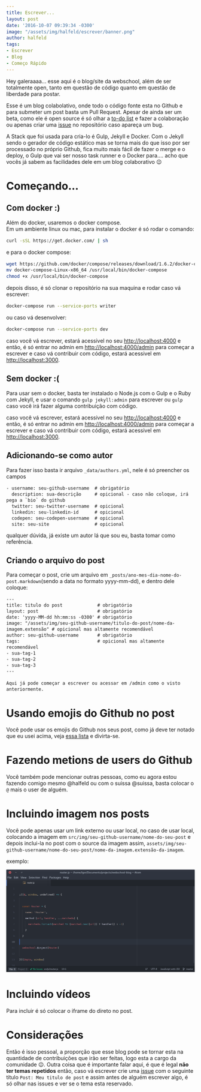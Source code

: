 ```yaml
---
title: Escrever...
layout: post
date: '2016-10-07 09:39:34 -0300'
image: "/assets/img/halfeld/escrever/banner.png"
author: halfeld
tags:
- Escrever
- Blog
- Começo Rápido
---
```


Hey galeraaaa... esse aqui é o blog/site da webschool, além de ser totalmente open, tanto em questão de código quanto em questão de liberdade para postar.

Esse é um blog colabolativo, onde todo o código fonte esta no Github e para submeter um post basta um Pull Request. Apesar de ainda ser um beta, como ele é open source é só olhar a [to-do list](https://github.com/Webschool-io/blog/projects/1) e fazer a colaboração ou apenas criar uma [issue](https://github.com/Webschool-io/blog/issues/new) no repositório caso apareça um bug.

A Stack que foi usada para cria-lo é Gulp, Jekyll e Docker. Com o Jekyll sendo o gerador de código estático mas se torna mais do que isso por ser processado no próprio Github, fica muito mais fácil de fazer o merge e o deploy, o Gulp que vai ser nosso task runner e o Docker para.... acho que vocês já sabem as facilidades dele em um blog colaborativo :wink:

# Começando...

## Com docker :)

Além do docker, usaremos o docker compose.  
Em um ambiente linux ou mac, para instalar o docker é só rodar o comando:

```bash
curl -sSL https://get.docker.com/ | sh
```

e para o docker compose:

```bash
wget https://github.com/docker/compose/releases/download/1.6.2/docker-compose-Linux-x86_64
mv docker-compose-Linux-x86_64 /usr/local/bin/docker-compose
chmod +x /usr/local/bin/docker-compose
```

depois disso, é só clonar o repositório na sua maquina e rodar caso vá escrever:

```bash
docker-compose run --service-ports writer
```

ou caso vá desenvolver:

```bash
docker-compose run --service-ports dev
```

caso você vá escrever, estará acessivel no seu [http://localhost:4000](http://localhost:4000)  e então, é só entrar no admin em [http://localhost:4000/admin](http://localhost:4000/admin) para começar a escrever e caso vá contribuir com código, estará acessivel em [http://localhost:3000](http://localhost:3000).

## Sem docker :(

Para usar sem o docker, basta ter instalado o Node.js com o Gulp e o Ruby com Jekyll, e usar o comando `gulp jekyll:admin` para escrever ou `gulp` caso você irá fazer alguma contribuição com código.

caso você vá escrever, estará acessivel no seu [http://localhost:4000](http://localhost:4000)  e então, é só entrar no admin em [http://localhost:4000/admin](http://localhost:4000/admin) para começar a escrever e caso vá contribuir com código, estará acessivel em [http://localhost:3000](http://localhost:3000).

## Adicionando-se como autor

Para fazer isso basta ir arquivo `_data/authors.yml`, nele é só preencher os campos

```
- username: seu-github-username  # obrigatório
  description: sua-descrição     # opicional - caso não coloque, irá pega a `bio` do github
  twitter: seu-twitter-username  # opicional
  linkedin: seu-linkedin-id      # opicional
  codepen: seu-codepen-username  # opicional
  site: seu-site                 # opicional
```

qualquer dúvida, já existe um autor lá que sou eu, basta tomar como referência.

## Criando o arquivo do post

Para começar o post, crie um arquivo em `_posts/ano-mes-dia-nome-do-post.markdown`(sendo a data no formato yyyy-mm-dd), e dentro dele coloque:

```
---
title: titulo do post             # obrigatório
layout: post                      # obrigatório
date: 'yyyy-MM-dd hh:mm:ss -0300' # obrigatório
image: "/assets/img/seu-github-username/titulo-do-post/nome-da-imagem.extensão" # opicional mas altamente recomendável
author: seu-github-username       # obrigatório
tags:                             # opicional mas altamente recomendável
- sua-tag-1
- sua-tag-2
- sua-tag-3
---

Aqui já pode começar a escrever ou acessar em /admin como o visto anteriormente.
```

# Usando emojis do Github no post

Você pode usar os emojis do Github nos seus post, como já deve ter notado que eu usei acima, veja [essa lista](http://www.webpagefx.com/tools/emoji-cheat-sheet/) e divirta-se.

# Fazendo metions de users do Github

Você também pode mencionar outras pessoas, como eu agora estou fazendo comigo mesmo @halfeld ou com o suissa @suissa, basta colocar o `@` mais o user de alguém.

# Incluindo imagem nos posts

Você pode apenas usar um link externo ou usar local, no caso de usar local, colocando a imagem em `src/img/seu-github-username/nome-do-seu-post` e depois inclui-la no post com o source da imagem assim,  `assets/img/seu-github-username/nome-do-seu-post/nome-da-imagem.extensão-da-imagem`.

exemplo:

![techo de código](/assets/img/halfeld/escrever/code.png)

# Incluindo vídeos

Para incluir é só colocar o iframe do direto no post.

# Considerações

Então é isso pessoal, a proporção que esse blog pode se tornar esta na quantidade de contribuições que irão ser feitas, logo esta a cargo da comunidade :wink:. Outra coisa que é importante falar aqui, é que é legal **não ter temas repetidos** então, caso vá escrever crie uma [issue](https://github.com/Webschool-io/blog/issues/new) com o seguinte título `Post: Meu titulo de post` e assim antes de alguém escrever algo, é só olhar nas issues e ver se o tema esta reservado.
